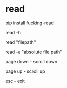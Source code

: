# read

pip install fucking-read

read -h

read "filepath"

read -a "absolute file path"

page down - scroll down

page up - scroll up

esc - exit